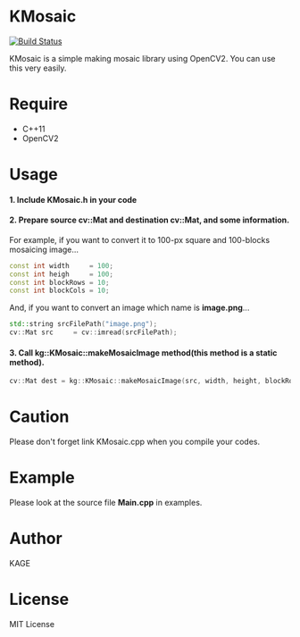 # KMosaic
[![Build Status](https://travis-ci.org/kagemiku/KMosaic.svg?branch=master)](https://travis-ci.org/kagemiku/KMosaic)

KMosaic is a simple making mosaic library using OpenCV2.
You can use this very easily.

# Require
* C++11
* OpenCV2

# Usage
#### 1. Include KMosaic.h in your code

#### 2. Prepare source cv::Mat and destination cv::Mat, and some information.
For example, if you want to convert it to 100-px square and 100-blocks mosaicing image...
```cpp
const int width     = 100;
const int heigh     = 100;
const int blockRows = 10;
const int blockCols = 10;
```

And, if you want to convert an image which name is **image.png**...
```cpp
std::string srcFilePath("image.png");
cv::Mat src     = cv::imread(srcFilePath);
```

#### 3. Call kg::KMosaic::makeMosaicImage method(this method is a **static** method).
```cpp
cv::Mat dest = kg::KMosaic::makeMosaicImage(src, width, height, blockRows, blockCols);
```

# Caution
Please don't forget link KMosaic.cpp when you compile your codes.

# Example
Please look at the source file **Main.cpp** in examples.

# Author
KAGE

# License
MIT License
